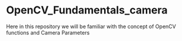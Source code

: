 # OpenCV_Fundamentals_camera
Here in this repository we will be familiar with the concept of OpenCV functions and Camera Parameters

